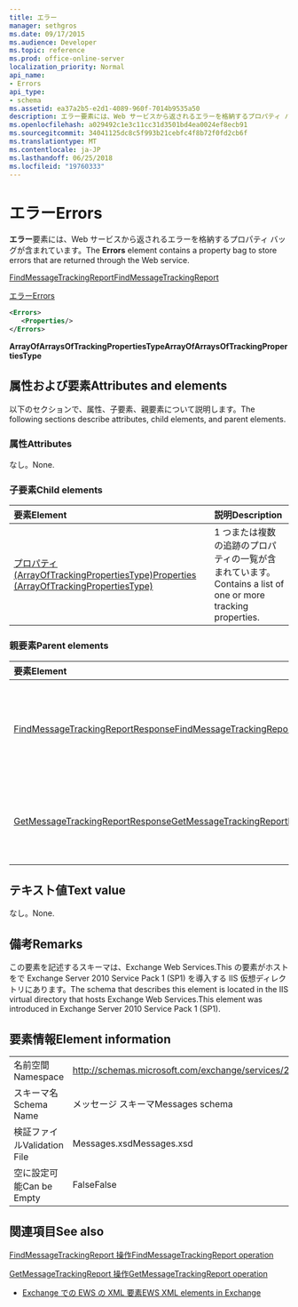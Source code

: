```yaml
---
title: エラー
manager: sethgros
ms.date: 09/17/2015
ms.audience: Developer
ms.topic: reference
ms.prod: office-online-server
localization_priority: Normal
api_name:
- Errors
api_type:
- schema
ms.assetid: ea37a2b5-e2d1-4089-960f-7014b9535a50
description: エラー要素には、Web サービスから返されるエラーを格納するプロパティ バッグが含まれています。
ms.openlocfilehash: a029492c1e3c11cc31d3501bd4ea0024ef8ecb91
ms.sourcegitcommit: 34041125dc8c5f993b21cebfc4f8b72f0fd2cb6f
ms.translationtype: MT
ms.contentlocale: ja-JP
ms.lasthandoff: 06/25/2018
ms.locfileid: "19760333"
---
```

# <a name="errors"></a><span data-ttu-id="f5e03-103">エラー</span><span class="sxs-lookup"><span data-stu-id="f5e03-103">Errors</span></span>

<span data-ttu-id="f5e03-104">**エラー**要素には、Web サービスから返されるエラーを格納するプロパティ バッグが含まれています。</span><span class="sxs-lookup"><span data-stu-id="f5e03-104">The **Errors** element contains a property bag to store errors that are returned through the Web service.</span></span> 
  
[<span data-ttu-id="f5e03-105">FindMessageTrackingReport</span><span class="sxs-lookup"><span data-stu-id="f5e03-105">FindMessageTrackingReport</span></span>](findmessagetrackingreport.md)
  
[<span data-ttu-id="f5e03-106">エラー</span><span class="sxs-lookup"><span data-stu-id="f5e03-106">Errors</span></span>](errors-ex15websvcsotherref.md)
  
```xml
<Errors>
   <Properties/>
</Errors>
```

 <span data-ttu-id="f5e03-107">**ArrayOfArraysOfTrackingPropertiesType**</span><span class="sxs-lookup"><span data-stu-id="f5e03-107">**ArrayOfArraysOfTrackingPropertiesType**</span></span>
## <a name="attributes-and-elements"></a><span data-ttu-id="f5e03-108">属性および要素</span><span class="sxs-lookup"><span data-stu-id="f5e03-108">Attributes and elements</span></span>

<span data-ttu-id="f5e03-109">以下のセクションで、属性、子要素、親要素について説明します。</span><span class="sxs-lookup"><span data-stu-id="f5e03-109">The following sections describe attributes, child elements, and parent elements.</span></span>
  
### <a name="attributes"></a><span data-ttu-id="f5e03-110">属性</span><span class="sxs-lookup"><span data-stu-id="f5e03-110">Attributes</span></span>

<span data-ttu-id="f5e03-111">なし。</span><span class="sxs-lookup"><span data-stu-id="f5e03-111">None.</span></span>
  
### <a name="child-elements"></a><span data-ttu-id="f5e03-112">子要素</span><span class="sxs-lookup"><span data-stu-id="f5e03-112">Child elements</span></span>

|<span data-ttu-id="f5e03-113">**要素**</span><span class="sxs-lookup"><span data-stu-id="f5e03-113">**Element**</span></span>|<span data-ttu-id="f5e03-114">**説明**</span><span class="sxs-lookup"><span data-stu-id="f5e03-114">**Description**</span></span>|
|:-----|:-----|
|[<span data-ttu-id="f5e03-115">プロパティ (ArrayOfTrackingPropertiesType)</span><span class="sxs-lookup"><span data-stu-id="f5e03-115">Properties (ArrayOfTrackingPropertiesType)</span></span>](properties-arrayoftrackingpropertiestype.md) <br/> |<span data-ttu-id="f5e03-116">1 つまたは複数の追跡のプロパティの一覧が含まれています。</span><span class="sxs-lookup"><span data-stu-id="f5e03-116">Contains a list of one or more tracking properties.</span></span>  <br/> |
   
### <a name="parent-elements"></a><span data-ttu-id="f5e03-117">親要素</span><span class="sxs-lookup"><span data-stu-id="f5e03-117">Parent elements</span></span>

|<span data-ttu-id="f5e03-118">**要素**</span><span class="sxs-lookup"><span data-stu-id="f5e03-118">**Element**</span></span>|<span data-ttu-id="f5e03-119">**説明**</span><span class="sxs-lookup"><span data-stu-id="f5e03-119">**Description**</span></span>|
|:-----|:-----|
|[<span data-ttu-id="f5e03-120">FindMessageTrackingReportResponse</span><span class="sxs-lookup"><span data-stu-id="f5e03-120">FindMessageTrackingReportResponse</span></span>](findmessagetrackingreportresponse.md) <br/> |<span data-ttu-id="f5e03-121">状態および 1 つの結果が含まれています[FindMessageTrackingReport の操作](findmessagetrackingreport-operation.md)を要求します。</span><span class="sxs-lookup"><span data-stu-id="f5e03-121">Contains the status and result of a single [FindMessageTrackingReport operation](findmessagetrackingreport-operation.md) request.</span></span>  <br/> |
|[<span data-ttu-id="f5e03-122">GetMessageTrackingReportResponse</span><span class="sxs-lookup"><span data-stu-id="f5e03-122">GetMessageTrackingReportResponse</span></span>](getmessagetrackingreportresponse.md) <br/> |<span data-ttu-id="f5e03-123">1 つの結果が含まれています[GetMessageTrackingReport の操作](getmessagetrackingreport-operation.md)を要求します。</span><span class="sxs-lookup"><span data-stu-id="f5e03-123">Contains the result of a single [GetMessageTrackingReport operation](getmessagetrackingreport-operation.md) request.</span></span>  <br/> |
   
## <a name="text-value"></a><span data-ttu-id="f5e03-124">テキスト値</span><span class="sxs-lookup"><span data-stu-id="f5e03-124">Text value</span></span>

<span data-ttu-id="f5e03-125">なし。</span><span class="sxs-lookup"><span data-stu-id="f5e03-125">None.</span></span>
  
## <a name="remarks"></a><span data-ttu-id="f5e03-126">備考</span><span class="sxs-lookup"><span data-stu-id="f5e03-126">Remarks</span></span>

<span data-ttu-id="f5e03-127">この要素を記述するスキーマは、Exchange Web Services.This の要素がホストをで Exchange Server 2010 Service Pack 1 (SP1) を導入する IIS 仮想ディレクトリにあります。</span><span class="sxs-lookup"><span data-stu-id="f5e03-127">The schema that describes this element is located in the IIS virtual directory that hosts Exchange Web Services.This element was introduced in Exchange Server 2010 Service Pack 1 (SP1).</span></span>
  
## <a name="element-information"></a><span data-ttu-id="f5e03-128">要素情報</span><span class="sxs-lookup"><span data-stu-id="f5e03-128">Element information</span></span>

|||
|:-----|:-----|
|<span data-ttu-id="f5e03-129">名前空間</span><span class="sxs-lookup"><span data-stu-id="f5e03-129">Namespace</span></span>  <br/> |http://schemas.microsoft.com/exchange/services/2006/messages  <br/> |
|<span data-ttu-id="f5e03-130">スキーマ名</span><span class="sxs-lookup"><span data-stu-id="f5e03-130">Schema Name</span></span>  <br/> |<span data-ttu-id="f5e03-131">メッセージ スキーマ</span><span class="sxs-lookup"><span data-stu-id="f5e03-131">Messages schema</span></span>  <br/> |
|<span data-ttu-id="f5e03-132">検証ファイル</span><span class="sxs-lookup"><span data-stu-id="f5e03-132">Validation File</span></span>  <br/> |<span data-ttu-id="f5e03-133">Messages.xsd</span><span class="sxs-lookup"><span data-stu-id="f5e03-133">Messages.xsd</span></span>  <br/> |
|<span data-ttu-id="f5e03-134">空に設定可能</span><span class="sxs-lookup"><span data-stu-id="f5e03-134">Can be Empty</span></span>  <br/> |<span data-ttu-id="f5e03-135">False</span><span class="sxs-lookup"><span data-stu-id="f5e03-135">False</span></span>  <br/> |
   
## <a name="see-also"></a><span data-ttu-id="f5e03-136">関連項目</span><span class="sxs-lookup"><span data-stu-id="f5e03-136">See also</span></span>



[<span data-ttu-id="f5e03-137">FindMessageTrackingReport 操作</span><span class="sxs-lookup"><span data-stu-id="f5e03-137">FindMessageTrackingReport operation</span></span>](findmessagetrackingreport-operation.md)
  
[<span data-ttu-id="f5e03-138">GetMessageTrackingReport 操作</span><span class="sxs-lookup"><span data-stu-id="f5e03-138">GetMessageTrackingReport operation</span></span>](getmessagetrackingreport-operation.md)


- [<span data-ttu-id="f5e03-139">Exchange での EWS の XML 要素</span><span class="sxs-lookup"><span data-stu-id="f5e03-139">EWS XML elements in Exchange</span></span>](ews-xml-elements-in-exchange.md)

